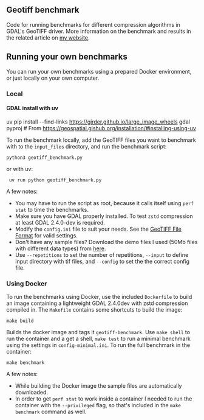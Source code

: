 ## Geotiff benchmark

Code for running benchmarks for different compression algorithms in GDAL's GeoTIFF driver. More information
on the benchmark and results in the related article on [my website](https://kokoalberti.com).

## Running your own benchmarks

You can run your own benchmarks using a prepared Docker environment, or just locally on your own computer.

### Local

#### GDAL install with uv

uv pip install --find-links https://girder.github.io/large_image_wheels gdal pyproj # From https://geospatial.gishub.org/installation/#installing-using-uv

To run the benchmark locally, add the GeoTIFF files you want to benchmark with to the `input_files` 
directory, and run the benchmark script:

    python3 geotiff_benchmark.py

or with uv:

     uv run python geotiff_benchmark.py 

A few notes:

* You may have to run the script as root, because it calls itself using `perf stat` to time the 
benchmarks.
* Make sure you have GDAL properly installed. To test `zstd` compression at least GDAL 2.4.0-dev is required.
* Modify the `config.ini` file to suit your needs. See the [GeoTIFF File Format](https://www.gdal.org/frmt_gtiff.html) for 
valid settings.
* Don't have any sample files? Download the demo files I used (50Mb files with different data types) from [here](https://s3.us-east-2.amazonaws.com/geotiff-benchmark-sample-files/geotiff_sample_files.tar.gz).
* Use ``--repetitions`` to set the number of repetitions, ``--input`` to define input directory with tif files, and ``--config`` to set the the correct config file.

### Using Docker

To run the benchmarks using Docker, use the included `Dockerfile` to build an image containing a lightweight 
GDAL 2.4.0dev with zstd compression compiled in. The `Makefile` contains some shortcuts to build the image:

    make build

Builds the docker image and tags it `geotiff-benchmark`. Use `make shell` to run the container and a get a shell,
`make test` to run a minimal benchmark using the settings in `config-minimal.ini`. To run the full benchmark in 
the container:

    make benchmark

A few notes:

* While building the Docker image the sample files are automatically downloaded.
* In order to get `perf stat` to work inside a container I needed to run the container with the `--privileged`
flag, so that's included in the `make benchmark` command as well.
